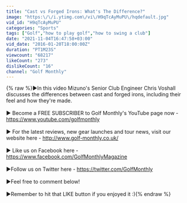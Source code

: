 ```yaml
---
title: "Cast vs Forged Irons: What's The Difference?"
image: "https:\/\/i.ytimg.com\/vi\/H9qTcAyMuPU\/hqdefault.jpg"
vid_id: "H9qTcAyMuPU"
categories: "Sports"
tags: ["Golf","how to play golf","how to swing a club"]
date: "2021-11-04T16:47:58+03:00"
vid_date: "2016-01-20T18:00:00Z"
duration: "PT1M23S"
viewcount: "68217"
likeCount: "273"
dislikeCount: "16"
channel: "Golf Monthly"
---
```

{% raw %}►In this video Mizuno's Senior Club Engineer Chris Voshall discusses the differences between cast and forged irons, including their feel and how they're made.<br /><br />► Become a FREE SUBSCRIBER to Golf Monthly's YouTube page now - <a rel="nofollow" target="blank" href="https://www.youtube.com/golfmonthly">https://www.youtube.com/golfmonthly</a><br /><br />► For the latest reviews, new gear launches and tour news, visit our website here - <a rel="nofollow" target="blank" href="http://www.golf-monthly.co.uk/">http://www.golf-monthly.co.uk/</a><br /><br />► Like us on Facebook here - <a rel="nofollow" target="blank" href="https://www.facebook.com/GolfMonthlyMagazine">https://www.facebook.com/GolfMonthlyMagazine</a><br /><br />►Follow us on Twitter here - <a rel="nofollow" target="blank" href="https://twitter.com/GolfMonthly">https://twitter.com/GolfMonthly</a><br /><br />►Feel free to comment below! <br /><br />►Remember to hit that LIKE button if you enjoyed it :){% endraw %}
